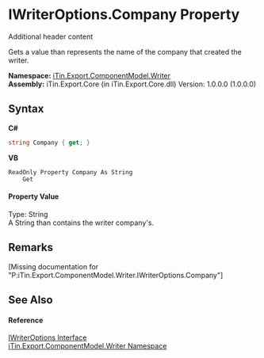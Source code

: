 # IWriterOptions.Company Property 
Additional header content 

Gets a value than represents the name of the company that created the writer.

**Namespace:**&nbsp;<a href="N_iTin_Export_ComponentModel_Writer">iTin.Export.ComponentModel.Writer</a><br />**Assembly:**&nbsp;iTin.Export.Core (in iTin.Export.Core.dll) Version: 1.0.0.0 (1.0.0.0)

## Syntax

**C#**<br />
``` C#
string Company { get; }
```

**VB**<br />
``` VB
ReadOnly Property Company As String
	Get
```


#### Property Value
Type: String<br />A String than contains the writer company's.

## Remarks
\[Missing <remarks> documentation for "P:iTin.Export.ComponentModel.Writer.IWriterOptions.Company"\]

## See Also


#### Reference
<a href="T_iTin_Export_ComponentModel_Writer_IWriterOptions">IWriterOptions Interface</a><br /><a href="N_iTin_Export_ComponentModel_Writer">iTin.Export.ComponentModel.Writer Namespace</a><br />